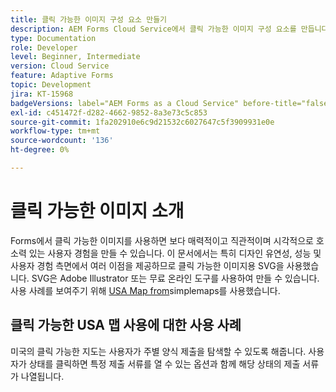 ```yaml
---
title: 클릭 가능한 이미지 구성 요소 만들기
description: AEM Forms Cloud Service에서 클릭 가능한 이미지 구성 요소를 만듭니다.
type: Documentation
role: Developer
level: Beginner, Intermediate
version: Cloud Service
feature: Adaptive Forms
topic: Development
jira: KT-15968
badgeVersions: label="AEM Forms as a Cloud Service" before-title="false"
exl-id: c451472f-d282-4662-9852-8a3e73c5c853
source-git-commit: 1fa202910e6c9d21532c6027647c5f3909931e0e
workflow-type: tm+mt
source-wordcount: '136'
ht-degree: 0%

---
```


# 클릭 가능한 이미지 소개

Forms에서 클릭 가능한 이미지를 사용하면 보다 매력적이고 직관적이며 시각적으로 호소력 있는 사용자 경험을 만들 수 있습니다. 이 문서에서는 특히 디자인 유연성, 성능 및 사용자 경험 측면에서 여러 이점을 제공하므로 클릭 가능한 이미지용 SVG을 사용했습니다.
SVG은 Adobe Illustrator 또는 무료 온라인 도구를 사용하여 만들 수 있습니다. 사용 사례를 보여주기 위해 [USA Map from](https://simplemaps.com/resources/svg-us)simplemaps를 사용했습니다.

## 클릭 가능한 USA 맵 사용에 대한 사용 사례

미국의 클릭 가능한 지도는 사용자가 주별 양식 제출을 탐색할 수 있도록 해줍니다. 사용자가 상태를 클릭하면 특정 제출 서류를 열 수 있는 옵션과 함께 해당 상태의 제출 서류가 나열됩니다.

